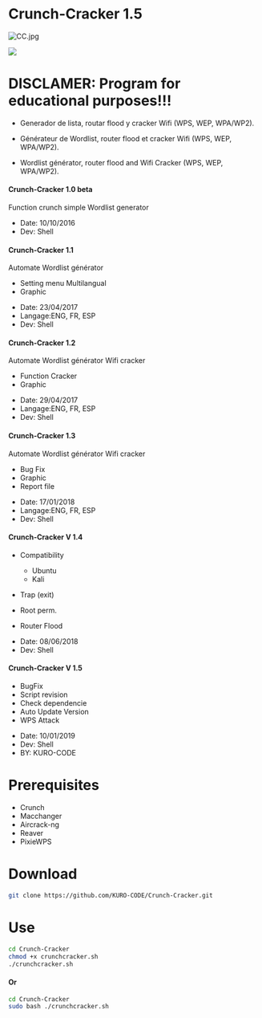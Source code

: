 # Crunch-Cracker 1.5

![CC.jpg](https://github.com/KURO-CODE/Crunch-Cracker/blob/master/CC.jpg)

![](https://img.shields.io/badge/CrunchCracker-Shell-green.svg)

# DISCLAMER: Program for educational purposes!!!

* Generador de lista, routar flood y cracker Wifi (WPS, WEP, WPA/WP2).

* Générateur de Wordlist, router flood et cracker Wifi (WPS, WEP, WPA/WP2).

* Wordlist générator, router flood and Wifi Cracker (WPS, WEP, WPA/WP2).

#### Crunch-Cracker 1.0 beta

Function crunch simple Wordlist generator
 
* Date: 10/10/2016
* Dev: Shell

#### Crunch-Cracker 1.1

Automate Wordlist générator

+ Setting menu Multilangual
+ Graphic

* Date: 23/04/2017
* Langage:ENG, FR, ESP
* Dev: Shell

#### Crunch-Cracker 1.2

Automate Wordlist générator
Wifi cracker

+ Function Cracker 
+ Graphic

* Date: 29/04/2017
* Langage:ENG, FR, ESP
* Dev: Shell

#### Crunch-Cracker 1.3

Automate Wordlist générator
Wifi cracker

+ Bug Fix 
+ Graphic
+ Report file

* Date: 17/01/2018
* Langage:ENG, FR, ESP
* Dev: Shell

#### Crunch-Cracker V 1.4
					 
+ Compatibility
  - Ubuntu
  - Kali

+ Trap (exit)
+ Root perm.
+ Router Flood

* Date: 08/06/2018
* Dev: Shell

#### Crunch-Cracker V 1.5

+ BugFix
+ Script revision
+ Check dependencie
+ Auto Update Version
+ WPS Attack

* Date: 10/01/2019
* Dev: Shell
* BY: KURO-CODE

# Prerequisites

* Crunch
* Macchanger
* Aircrack-ng
* Reaver
* PixieWPS

# Download
```bash
git clone https://github.com/KURO-CODE/Crunch-Cracker.git
```

# Use 
```bash
cd Crunch-Cracker
chmod +x crunchcracker.sh
./crunchcracker.sh
```
#### Or
```bash
cd Crunch-Cracker
sudo bash ./crunchcracker.sh
```
